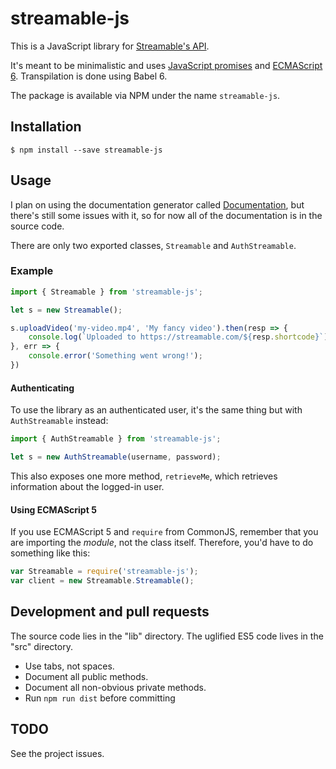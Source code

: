 # streamable-js

This is a JavaScript library for [Streamable's API](1).

It's meant to be minimalistic and uses [JavaScript promises](2) and [ECMAScript 6](3). Transpilation is done using Babel 6.

The package is available via NPM under the name `streamable-js`.

## Installation

	$ npm install --save streamable-js

## Usage

I plan on using the documentation generator called [Documentation](4), but there's still some issues with it, so for now all of the documentation is in the source code.

There are only two exported classes, `Streamable` and `AuthStreamable`.

### Example

```javascript
import { Streamable } from 'streamable-js';

let s = new Streamable();

s.uploadVideo('my-video.mp4', 'My fancy video').then(resp => {
	console.log(`Uploaded to https://streamable.com/${resp.shortcode}`);
}, err => {
	console.error('Something went wrong!');
})
```

#### Authenticating

To use the library as an authenticated user, it's the same thing but with `AuthStreamable` instead:

```javascript
import { AuthStreamable } from 'streamable-js';

let s = new AuthStreamable(username, password);
```

This also exposes one more method, `retrieveMe`, which retrieves information about the logged-in user.

#### Using ECMAScript 5

If you use ECMAScript 5 and `require` from CommonJS, remember that you are importing the *module*, not the class itself. Therefore, you'd have to do something like this:

```javascript
var Streamable = require('streamable-js');
var client = new Streamable.Streamable();
```

## Development and pull requests

The source code lies in the "lib" directory. The uglified ES5 code lives in the "src" directory.

* Use tabs, not spaces.
* Document all public methods.
* Document all non-obvious private methods.
* Run `npm run dist` before committing

## TODO

See the project issues.

[1]: https://streamable.com/documentation
[2]: https://developer.mozilla.org/en/docs/Web/JavaScript/Reference/Global_Objects/Promise
[3]: http://es6-features.org/
[4]: https://github.com/documentationjs/documentation/
